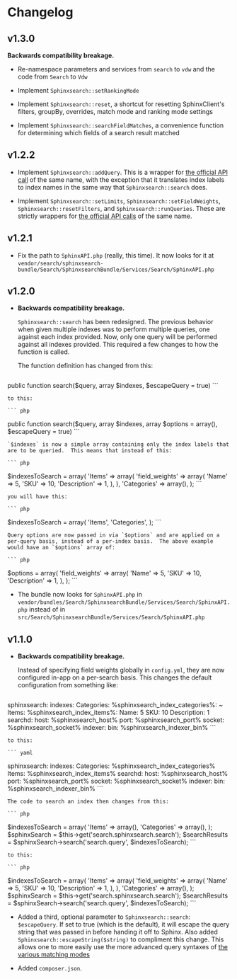 Changelog
=========

v1.3.0
------

**Backwards compatibility breakage.**

* Re-namespace parameters and services from `search` to `vdw` and the code from `Search` to `Vdw`

* Implement `Sphinxsearch::setRankingMode`

* Implement `Sphinxsearch::reset`, a shortcut for resetting SphinxClient's filters, groupBy, overrides, match mode and ranking mode settings

* Implement `Sphinxsearch::searchFieldMatches`, a convenience function for determining which fields of a search result matched

v1.2.2
------

* Implement `Sphinxsearch::addQuery`.  This is a wrapper for [the official API call](http://sphinxsearch.com/docs/current.html#api-reference) of the same name, with the exception that it translates index labels to index names in the same way that `Sphinxsearch::search` does.

* Implement `Sphinxsearch::setLimits`, `Sphinxsearch::setFieldWeights`, `Sphinxsearch::resetFilters`, and `Sphinxsearch::runQueries`.  These are strictly wrappers for [the official API calls](http://sphinxsearch.com/docs/current.html#api-reference) of the same name.

v1.2.1
------

* Fix the path to `SphinxAPI.php` (really, this time).  It now looks for it at `vendor/search/sphinxsearch-bundle/Search/SphinxsearchBundle/Services/Search/SphinxAPI.php`

v1.2.0
------

* **Backwards compatibility breakage.**

    `Sphinxsearch::search` has been redesigned.  The previous behavior when given multiple indexes was to perform multiple queries, one against each index provided.  Now, only one query will be performed against all indexes provided.  This required a few changes to how the function is called.

    The function definition has changed from this:

    ``` php
public function search($query, array $indexes, $escapeQuery = true)
    ```

    to this:

    ``` php
public function search($query, array $indexes, array $options = array(), $escapeQuery = true)
    ```

    `$indexes` is now a simple array containing only the index labels that are to be queried.  This means that instead of this:

    ``` php
$indexesToSearch = array(
  'Items' => array(
    'field_weights' => array(
      'Name' => 5,
      'SKU' => 10,
      'Description' => 1,
    ),
  ),
  'Categories' => array(),
);
    ```

    you will have this:

    ``` php
$indexesToSearch = array(
  'Items',
  'Categories',
);
    ```

    Query options are now passed in via `$options` and are applied on a per-query basis, instead of a per-index basis.  The above example would have an `$options` array of:

    ``` php
$options = array(
  'field_weights' => array(
    'Name' => 5,
    'SKU' => 10,
    'Description' => 1,
  ),
);
    ```

* The bundle now looks for `SphinxAPI.php` in `vendor/bundles/Search/SphinxsearchBundle/Services/Search/SphinxAPI.php` instead of in `src/Search/SphinxsearchBundle/Services/Search/SphinxAPI.php`

v1.1.0
------

* **Backwards compatibility breakage.**

    Instead of specifying field weights globally in `config.yml`, they are now configured in-app on a per-search basis.  This changes the default configuration from something like:

    ``` yaml
sphinxsearch:
    indexes:
        Categories:
            %sphinxsearch_index_categories%: ~
        Items:
            %sphinxsearch_index_items%:
                Name:        5
                SKU:         10
                Description: 1
    searchd:
        host:   %sphinxsearch_host%
        port:   %sphinxsearch_port%
        socket: %sphinxsearch_socket%
    indexer:
        bin:    %sphinxsearch_indexer_bin%
    ```

    to this:

    ``` yaml
sphinxsearch:
    indexes:
        Categories: %sphinxsearch_index_categories%
        Items:      %sphinxsearch_index_items%
    searchd:
        host:   %sphinxsearch_host%
        port:   %sphinxsearch_port%
        socket: %sphinxsearch_socket%
    indexer:
        bin:    %sphinxsearch_indexer_bin%
    ```

    The code to search an index then changes from this:

    ``` php
$indexesToSearch = array(
  'Items' => array(),
  'Categories' => array(),
);
$sphinxSearch = $this->get('search.sphinxsearch.search');
$searchResults = $sphinxSearch->search('search.query', $indexesToSearch);
    ```

    to this:

    ``` php
$indexesToSearch = array(
  'Items' => array(
    'field_weights' => array(
      'Name' => 5,
      'SKU' => 10,
      'Description' => 1,
    ),
  ),
  'Categories' => array(),
);
$sphinxSearch = $this->get('search.sphinxsearch.search');
$searchResults = $sphinxSearch->search('search.query', $indexesToSearch);
    ```

* Added a third, optional parameter to `Sphinxsearch::search`: `$escapeQuery`.  If set to true (which is the default), it will escape the query string that was passed in before handing it off to Sphinx.  Also added `Sphinxsearch::escapeString($string)` to compliment this change.  This allows one to more easily use the more advanced query syntaxes of [the various matching modes](http://sphinxsearch.com/docs/current.html#matching-modes)

* Added `composer.json`.
